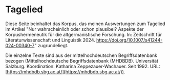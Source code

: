 # Tagelied

Diese Seite beinhaltet das Korpus, das meinen Auswertungen zum Tagelied im Artikel "Nur wahrscheinlich oder schon plausibel? Aspekte der Korpushermeneutik für die altgermanistische Forschung. In: Zeitschrift für Literaturwissenschaft und Linguistik 2024. https://doi.org/10.1007/s41244-024-00340-7" zugrundeliegt. 

Die einzelne Texte sind aus der mittelhochdeutschen Begriffsdatenbank bezogen (Mittelhochdeutsche Begriffsdatenbank (MHDBDB). Universität Salzburg. Koordination: Katharina Zeppezauer-Wachauer. Seit 1992. URL: [https://mhdbdb.sbg.ac.at/](https://mhdbdb.sbg.ac.at/)).
